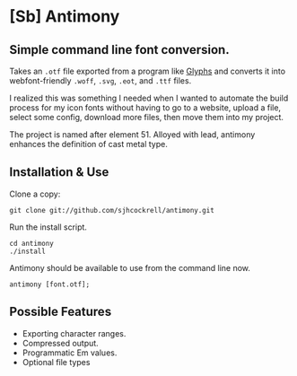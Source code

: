 # [Sb] Antimony

## Simple command line font conversion. 

Takes an `.otf` file exported from a program like [Glyphs](http://glyphsapp.com) and converts it into webfont-friendly `.woff`, `.svg`, `.eot`, and `.ttf` files.

I realized this was something I needed when I wanted to automate the build process for my icon fonts without having to go to a website, upload a file, select some config, download more files, then move them into my project.

The project is named after element 51. Alloyed with lead, antimony enhances the definition of cast metal type.

## Installation & Use

Clone a copy:

    git clone git://github.com/sjhcockrell/antimony.git

Run the install script. 

    cd antimony
    ./install

Antimony should be available to use from the command line now.

    antimony [font.otf];

## Possible Features

* Exporting character ranges.
* Compressed output.
* Programmatic Em values.
* Optional file types
